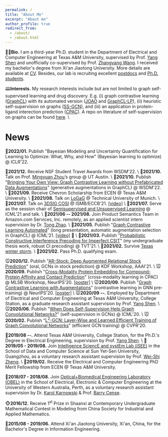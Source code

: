 ```yaml
---
permalink: /
title: "About Me"
excerpt: "About me"
author_profile: true
redirect_from: 
  - /about/
  - /about.html
---
```


👨‍🎓**Bio.** I am a third-year Ph.D. student in the Department of Electrical and Computer Engineering at Texas A&M University, supervised by Prof. [Yang Shen](https://shen-lab.github.io) and unofficially co-supervised by Prof. [Zhangyang Wang](https://www.atlaswang.com). I received my bachelor's degree from Xi'an Jiaotong University. More details are available at [CV](https://yyou1996.github.io/files/yuning_cv.pdf).
Besides, our lab is recruiting excellent [postdocs](https://shen-lab.github.io/positions-201712.pdf) and [Ph.D. students](https://shen-lab.github.io/Positions-TAMU-ECE-Shen.pdf).

🕮**Interests.** My research interests include but are not limited to graph self-supervised learning and drug discovery.
E.g. (i) graph contrastive learning ([GraphCL](https://arxiv.org/abs/2010.13902)) with its automated version ([JOAO](https://arxiv.org/abs/2106.07594) and [GraphCL-LP](https://arxiv.org/abs/2201.01702)),
(ii) heuristic self-supervision on graphs ([SS-GCN](https://arxiv.org/abs/2006.09136)),
and (iii) an application in protein-ligand interection prediction ([CPAC](https://www.biorxiv.org/content/10.1101/2020.11.29.403162v1)).
A repo on literature of self-supervision on graphs can be found [here](https://github.com/ChandlerBang/awesome-self-supervised-gnn). \\
<br />


News
=====
🐯**2022/01.** Publish "Bayesian Modeling and Uncertainty Quantification for Learning to Optimize: What, Why, and How" (Bayesian learning to optimize) @ ICLR'22.

🐂**2021/12.** Receive NSF Student Travel Awards from WSDM'22. \\
🐂**2021/10.** Talk on Prof. [Mingyuan Zhou](https://mingyuanzhou.github.io/index.html)’s group @ UT Austin. \\
🐂**2021/10.** Publish "[Bringing Your Own View: Graph Contrastive Learning without Prefabricated Data Augmentations](https://arxiv.org/abs/2201.01702)" (generative augmentations in GraphCL) @ WSDM'22. \\
🐂**2021/09.** Receive Chevron Scholarship from ECEN @ Texas A&M University. \\
🐂**2021/08.** Talk on [LoGaG](https://hannes-stark.com/logag-reading-group) @ Technical University of Munich. \\
🐂**2021/07.** Talk on [3DSIG COSI](https://www.iscb.org/cms_addon/conferences/ismbeccb2021/tracks/3dsig) @ ISMB/ECCB'21. [[video]](https://www.youtube.com/watch?v=lX1jSvi44uE) \\
🐂**2021/07.** Serve as the session chair of [Semisupervised and Unsupervised Learning](https://icml.cc/Conferences/2021/Schedule?showParentSession=12101) @ ICML'21 and talk. \\
🐂**2021/06 -- 2021/08.** Join Product Semantics Team in Amazon.com Services, Inc. remotely, as an applied scientist intern supervision by Dr. [Tong Zhao](https://scholar.google.com/citations?user=SSBJh9oAAAAJ&hl=en&oi=ao). \\
🐂**2021/05.** Publish "[Graph Contrastive Learning Automated](https://arxiv.org/abs/2106.07594)" (long presentation, automatic augmentation selection in GraphCL) @ ICML’21. [[video]](https://slideslive.com/38958634/graph-contrastive-learning-automated) 🌟 \\
🐂**2021/03.** Publish "[Probabilistic Constructive Interference Precoding for Imperfect CSIT](https://ieeexplore.ieee.org/document/9374108)" (my undergraduate thesis work, robust CI precoding) @ TVT'21. \\
🐂**2021/02.** Survive [Texas winter storm](https://www.foxnews.com/us/texas-winter-storm-power-outage-snow-temperatures). \\
🐂**2021/02.** Pass Ph.D. qualifying exam.

🐭**2020/12.** Publish "[AR-Stock: Deep Augmented Relational Stock Prediction](https://aaai-kdf.github.io/kdf2021/assets/pdfs/KDF_21_paper_5.pdf)" (oral, GCNs in stock prediction) @ KDF Workshop, AAAI'21. \\
🐭**2020/09.** Publish "[Cross-Modality Protein Embedding for Compound-Protein Affinity and Contact Prediction](https://www.biorxiv.org/content/10.1101/2020.11.29.403162v1)" (cross-modality learning in CPAC) @ MLSB Workshop, NeurIPS'20. [[poster]](https://yyou1996.github.io/files/mlsb2020_cpac_poster.pdf) \\
🐭**2020/09.** Publish "[Graph Contrastive Learning with Augmentations](https://arxiv.org/abs/2010.13902)" (contrastive learning in GNN pre-training) @ NeurIPS'20. [[poster]](https://yyou1996.github.io/files/neurips2020_graphcl_poster.pdf) \\
🐭**2020/09 --.** Employed by Department of Electrical and Computer Engineering at Texas A&M University, College Station, as a graduate research assistant supervision by Prof. [Yang Shen](https://shen-lab.github.io/). \\
🐭**2020/06.** Publish "[When Does Self-Supervision Help Graph Convolutional Networks?](https://arxiv.org/abs/2006.09136)" (self-supervision in GCNs) @ ICML'20. \\
🐭**2020/02.** Publish "[L<sup>2</sup>-GCN: Layer-Wise and Learned Efficient Training of Graph Convolutional Networks](https://arxiv.org/abs/2003.13606)" (efficient GCN training) @ CVPR'20.

🐖**2019/08 --.** Attend Texas A&M University, College Station, for the Ph.D.'s Degree in Electrical Engineering, supervision by Prof. [Yang Shen](https://shen-lab.github.io/). \\
🐖**2019/05 - 2019/08.** Join [Intelligence SciencE and systEm Lab (iSEE)](https://www.isee-ai.cn/) in the School of Data and Computer Science at Sun Yet-Sen University, Guangzhou, as a voluntary research assistant supervision by Prof. [Wei-Shi Zheng](https://www.isee-ai.cn/~zhwshi/). \\
🐖**2019/02.** Receive the Electrical and Computer Engineering PhD Merit Fellowship from ECEN @ Texas A&M University.

🐶**2018/07 - 2018/08.** Join [Optical+Biomedical Engineering Laboratory (OBEL)](http://obel.ee.uwa.edu.au/) in the School of Electrical, Electronic & Computer Engineering at the University of Western Australia, Perth, as a voluntary research assistant supervision by Dr. [Karol Karnowski](https://scholar.google.com/citations?user=piE2NlMAAAAJ&hl=en&oi=ao) & Prof. [Barry Cense](https://scholar.google.com/citations?user=j88vA6YAAAAJ&hl=en&oi=ao).

🐵**2016/12.** Receive 1<sup>st</sup> Prize in Shaanxi at Contemporary Undergraduate Mathematical Contest in Modeling from China Society for Industrial and Applied Mathematics.

🐏**2015/08 - 2019/06.** Attend Xi'an Jiaotong University, Xi'an, China, for the Bachelor's Degree in Information Engineering.
